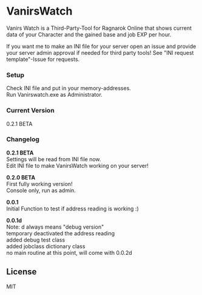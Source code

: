 # VanirsWatch

Vanirs Watch is a Third-Party-Tool for Ragnarok Online that shows current data of your Character and the gained base and job EXP per hour.  
  
If you want me to make an INI file for your server open an issue and provide your server admin approval if needed for third party tools! See "INI request template"-Issue for requests.  
  
### Setup  
Check INI file and put in your memory-addresses.  
Run Vanirswatch.exe as Administrator.

### Current Version
0.2.1 BETA

### Changelog  
**0.2.1 BETA**  
Settings will be read from INI file now.  
Edit INI file to make VanirsWatch working on your server!  

**0.2.0 BETA**  
First fully working version!  
Console only, run as admin.  

**0.0.1**  
Initial Function to test if address reading is working :)

**0.0.1d**  
Note: d always means "debug version"  
temporary deactivated the address reading  
added debug test class  
added jobclass dictionary class  
no main routine at this point, will come with 0.0.2d  

License
----

MIT